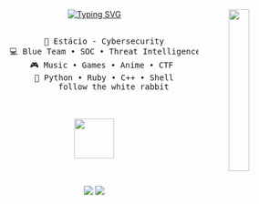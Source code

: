 <div align="center">
<img src="https://i.pinimg.com/564x/cd/34/e9/cd34e92afe985f653076a675e09b8604.jpg" width="27%" align="right" />
<a href="https://git.io/typing-svg"><img src="https://readme-typing-svg.demolab.com?font=Fira+Code&pause=1000&width=435&lines=Hi+there!+I'm+Kaio." alt="Typing SVG" /></a>
<br><br>
<pre>
    💼 Estácio - Cybersecurity
    💻 Blue Team • SOC • Threat Intelligence
    🎮 Music • Games • Anime • CTF 
    🔨 Python • Ruby • C++ • Shell
        follow the white rabbit
</pre>
<br><br>
<img src="https://i.pinimg.com/originals/01/65/f5/0165f5ac3adb73d682a78e6a71a487ac.gif" height="70" />
<br><br><br>
    
[![](https://img.shields.io/badge/linkedin-0a66c2)](https://www.linkedin.com/in/kaiobarbosa/)
[![](https://img.shields.io/badge/tryhackme-brightgreen)](https://tryhackme.com/p/Yoshiroh)
</div>
